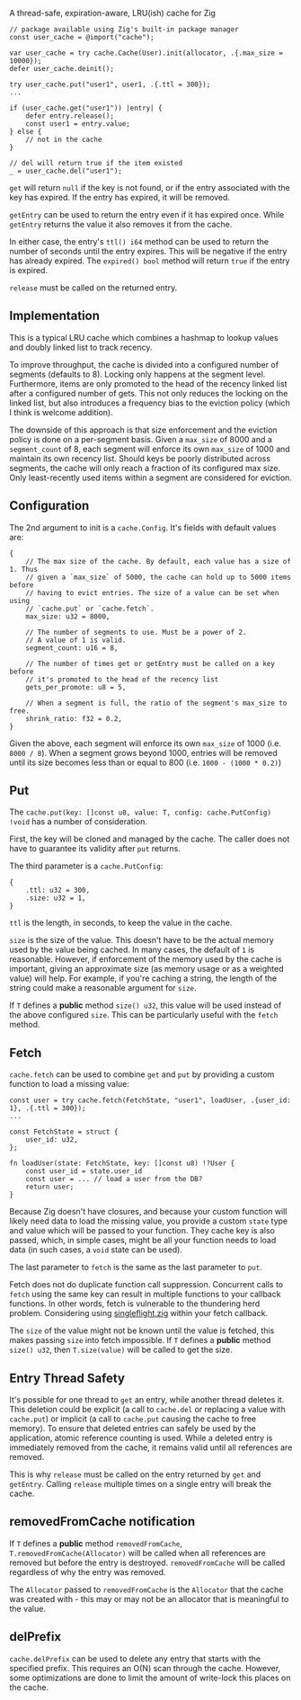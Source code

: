 A thread-safe, expiration-aware, LRU(ish) cache for Zig


```zig
// package available using Zig's built-in package manager
const user_cache = @import("cache");

var user_cache = try cache.Cache(User).init(allocator, .{.max_size = 10000});
defer user_cache.deinit();

try user_cache.put("user1", user1, .{.ttl = 300});
...

if (user_cache.get("user1")) |entry| {
    defer entry.release();
    const user1 = entry.value;
} else {
    // not in the cache
}

// del will return true if the item existed
_ = user_cache.del("user1");
```

`get` will return `null` if the key is not found, or if the entry associated with the key has expired. If the entry has expired, it will be removed.

`getEntry` can be used to return the entry even if it has expired once. While `getEntry` returns the value it also removes it from the cache.

In either case, the entry's `ttl() i64` method can be used to return the number of seconds until the entry expires. This will be negative if the entry has already expired. The `expired() bool` method will return `true` if the entry is expired.

`release` must be called on the returned entry.

## Implementation
This is a typical LRU cache which combines a hashmap to lookup values and doubly linked list to track recency. 

To improve throughput, the cache is divided into a configured number of segments (defaults to 8). Locking only happens at the segment level. Furthermore, items are only promoted to the head of the recency linked list after a configured number of gets. This not only reduces the locking on the linked list, but also introduces a frequency bias to the eviction policy (which I think is welcome addition).

The downside of this approach is that size enforcement and the eviction policy is done on a per-segment basis. Given a `max_size` of 8000 and a `segment_count` of 8, each segment will enforce its own `max_size` of 1000 and maintain its own recency list. Should keys be poorly distributed across segments, the cache will only reach a fraction of its configured max size. Only least-recently used items within a segment are considered for eviction.

## Configuration
The 2nd argument to init is a `cache.Config`. It's fields with default values are:

```zig
{
    // The max size of the cache. By default, each value has a size of 1. Thus
    // given a `max_size` of 5000, the cache can hold up to 5000 items before
    // having to evict entries. The size of a value can be set when using 
    // `cache.put` or `cache.fetch`.
    max_size: u32 = 8000,

    // The number of segments to use. Must be a power of 2. 
    // A value of 1 is valid.
    segment_count: u16 = 8,

    // The number of times get or getEntry must be called on a key before 
    // it's promoted to the head of the recency list
    gets_per_promote: u8 = 5,

    // When a segment is full, the ratio of the segment's max_size to free.
    shrink_ratio: f32 = 0.2,
}
```
Given the above, each segment will enforce its own `max_size` of 1000 (i.e. `8000 / 8`). When a segment grows beyond 1000, entries will be removed until its size becomes less than or equal to 800 (i.e. `1000 - (1000 * 0.2)`)

## Put
The `cache.put(key: []const u8, value: T, config: cache.PutConfig) !void` has a number of consideration.

First, the key will be cloned and managed by the cache. The caller does not have to guarantee its validity after `put` returns.

The third parameter is a `cache.PutConfig`: 

```zig
{
    .ttl: u32 = 300,
    .size: u32 = 1,
}
```
`ttl` is the length, in seconds, to keep the value in the cache.

`size` is the size of the value. This doesn't have to be the actual memory used by the value being cached. In many cases, the default of `1` is reasonable. However, if enforcement of the memory used by the cache is important, giving an approximate size (as memory usage or as a weighted value) will help. For example, if you're caching a string, the length of the string could make a reasonable argument for `size`. 

If `T` defines a **public** method `size() u32`, this value will be used instead of the above configured `size`. This can be particularly useful with the `fetch` method.


## Fetch
`cache.fetch` can be used to combine `get` and `put` by providing a custom function to load a missing value:

```zig
const user = try cache.fetch(FetchState, "user1", loadUser, .{user_id: 1}, .{.ttl = 300});
...

const FetchState = struct {
    user_id: u32,
};

fn loadUser(state: FetchState, key: []const u8) !?User {
    const user_id = state.user_id
    const user = ... // load a user from the DB?
    return user;
}
```

Because Zig doesn't have closures, and because your custom function will likely need data to load the missing value, you provide a custom `state` type and value which will be passed to your function. They cache key is also passed, which, in simple cases, might be all your function needs to load data (in such cases, a `void` state can be used).

The last parameter to `fetch` is the same as the last parameter to `put`.

Fetch  does not do duplicate function call suppression. Concurrent calls to `fetch` using the same key can result in multiple functions to your callback functions. In other words, fetch is vulnerable to the thundering herd problem. Considering using [singleflight.zig](https://github.com/karlseguin/singleflight.zig) within your fetch callback.

The `size` of the value might not be known until the value is fetched, this makes passing `size` into fetch impossible. If `T` defines a **public** method `size() u32`, then `T.size(value)` will be called to get the size.

## Entry Thread Safety
It's possible for one thread to `get` an entry, while another thread deletes it. This deletion could be explicit (a call to `cache.del` or replacing a value with `cache.put`) or implicit (a call to `cache.put` causing the cache to free memory). To ensure that deleted entries can safely be used by the application, atomic reference counting is used. While a deleted entry is immediately removed from the cache, it remains valid until all references are removed.

This is why `release` must be called on the entry returned by `get` and `getEntry`. Calling `release` multiple times on a single entry will break the cache.

## removedFromCache notification
If `T` defines a **public** method `removedFromCache`, `T.removedFromCache(Allocator)` will be called when all references are removed but before the entry is destroyed. `removedFromCache` will be called regardless of why the entry was removed.

The `Allocator` passed to `removedFromCache` is the `Allocator` that the cache was created with - this may or may not be an allocator that is meaningful to the value.

## delPrefix
`cache.delPrefix` can be used to delete any entry that starts with the specified prefix. This requires an O(N) scan through the cache. However, some optimizations are done to limit the amount of write-lock this places on the cache.
